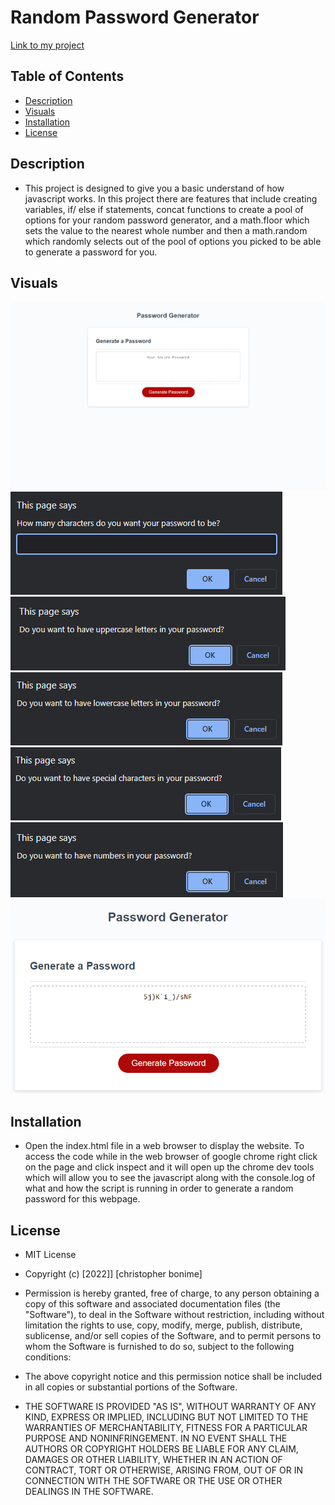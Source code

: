 # Random Password Generator

[Link to my project](https://cujion.github.io/random-pasword-generator/)

## Table of Contents
- [Description](#description)
- [Visuals](#visuals)
- [Installation](#installation)
- [License](#license)


## Description
* This project is designed to give you a basic understand of how javascript 
works. In this project there are features that include creating variables, 
if/ else if statements, concat functions to create a pool of options for your 
random password generator, and a math.floor which sets the value to the nearest 
whole number and then a math.random which randomly selects out of the pool of 
options you picked to be able to generate a password for you.

## Visuals
![Whole webpage visual](./Assets/images/fullpageview.png)
![Password length](./Assets/images/passwordlength.png)
![Uppercase](./Assets/images/uppercase.png)
![Lowercase](./Assets/images/lowercase.png)
![Special characters](./Assets/images/speicalcharacters.png)
![Numbers](./Assets/images/numbers.png)
![Password generated](./Assets/images/passwordgenerated.png)

## Installation
* Open the index.html file in a web browser to display the website. To access 
the code while in the web browser of google chrome right click on the page and 
click inspect and it will open up the chrome dev tools which will allow you to 
see the javascript along with the console.log of what and how the script is 
running in order to generate a random password for this webpage. 

## License
* MIT License

* Copyright (c) [2022]] [christopher bonime]

* Permission is hereby granted, free of charge, to any person obtaining a copy
of this software and associated documentation files (the "Software"), to deal
in the Software without restriction, including without limitation the rights
to use, copy, modify, merge, publish, distribute, sublicense, and/or sell
copies of the Software, and to permit persons to whom the Software is
furnished to do so, subject to the following conditions:

* The above copyright notice and this permission notice shall be included in all
copies or substantial portions of the Software.

* THE SOFTWARE IS PROVIDED "AS IS", WITHOUT WARRANTY OF ANY KIND, EXPRESS OR
IMPLIED, INCLUDING BUT NOT LIMITED TO THE WARRANTIES OF MERCHANTABILITY,
FITNESS FOR A PARTICULAR PURPOSE AND NONINFRINGEMENT. IN NO EVENT SHALL THE
AUTHORS OR COPYRIGHT HOLDERS BE LIABLE FOR ANY CLAIM, DAMAGES OR OTHER
LIABILITY, WHETHER IN AN ACTION OF CONTRACT, TORT OR OTHERWISE, ARISING FROM,
OUT OF OR IN CONNECTION WITH THE SOFTWARE OR THE USE OR OTHER DEALINGS IN THE
SOFTWARE.
